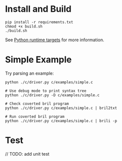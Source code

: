 # Install and Build

```
pip install -r requirements.txt
chmod +x build.sh
./build.sh
```

See [Python runtime targets](https://github.com/antlr/antlr4/blob/master/doc/python-target.md) for more information.

# Simple Example

Try parsing an example:

```
python ./c/driver.py c/examples/simple.c

# Use debug mode to print syntax tree
python ./c/driver.py -D c/examples/simple.c

# Check coverted bril program
python ./c/driver.py c/examples/simple.c | bril2txt

# Run coverted bril program
python ./c/driver.py c/examples/simple.c | brili -p
```

# Test

// TODO: add unit test